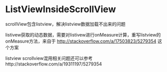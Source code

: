 # ListViewInsideScrollView
scrollView包含listview，解决listview数据加载不出来的问题

listivew获取的动态数据，需要对listivew进行onMeasure计算，重写listview的onMeasure方法，来自于 http://stackoverflow.com/a/17503823/5279354 这个方案

listview scrollview混用相关问题还可以参考http://stackoverflow.com/a/19311197/5279354
